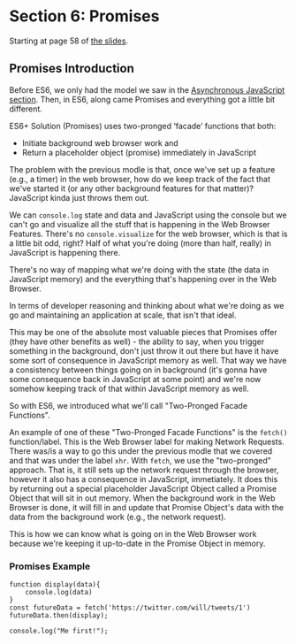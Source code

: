 # Section 6: Promises

Starting at page 58 of [the slides](https://static.frontendmasters.com/resources/2019-09-18-javascript-hard-parts-v2/javascript-hard-parts-v2.pdf).

## Promises Introduction

Before ES6, we only had the model we saw in the [Asynchronous JavaScript section](./Asynchronous-JavaScript.md). Then, in ES6, along came Promises and everything got a little bit different.

ES6+ Solution (Promises) uses two-pronged ‘facade’ functions that both:

- Initiate background web browser work and
- Return a placeholder object (promise) immediately in JavaScript

The problem with the previous modle is that, once we've set up a feature (e.g., a timer) in the web browser, how do we keep track of the fact that we've started it (or any other background features for that matter)? JavaScript kinda just throws them out.

We can `console.log` state and data and JavaScript using the console but we can't go and visualize all the stuff that is happening in the Web Browser Features. There's no `console.visualize` for the web browser, which is that is a little bit odd, right? Half of what you're doing (more than half, really) in JavaScript is happening there.

There's no way of mapping what we're doing with the state (the data in JavaScript memory) and the everything that's happening over in the Web Browser.

In terms of developer reasoning and thinking about what we're doing as we go and maintaining an application at scale, that isn't that ideal.

This may be one of the absolute most valuable pieces that Promises offer (they have other benefits as well) - the ability to say, when you trigger something in the background, don't just throw it out there but have it have some sort of consequence in JavaScript memory as well. That way we have a consistency between things going on in background (it's gonna have some consequence back in JavaScript at some point) and we're now somehow keeping track of that within JavaScript memory as well.

So with ES6, we introduced what we'll call "Two-Pronged Facade Functions".

An example of one of these "Two-Pronged Facade Functions" is the `fetch()` function/label. This is the Web Browser label for making Network Requests. There was/is a way to go this under the previous modle that we covered and that was under the label `xhr`. With `fetch`, we use the "two-pronged" approach. That is, it still sets up the network request through the browser, however it also has a consequence in JavaScript, immetiately. It does this by returning out a special placeholder JavaScript Object called a Promise Object that will sit in out memory. When the background work in the Web Browser is done, it will fill in and update that Promise Object's data with the data from the background work (e.g., the network request).

This is how we can know what is going on in the Web Browser work because we're keeping it up-to-date in the Promise Object in memory.


### Promises Example

```
function display(data){
	console.log(data)
}
const futureData = fetch('https://twitter.com/will/tweets/1')
futureData.then(display);

console.log("Me first!");
```
